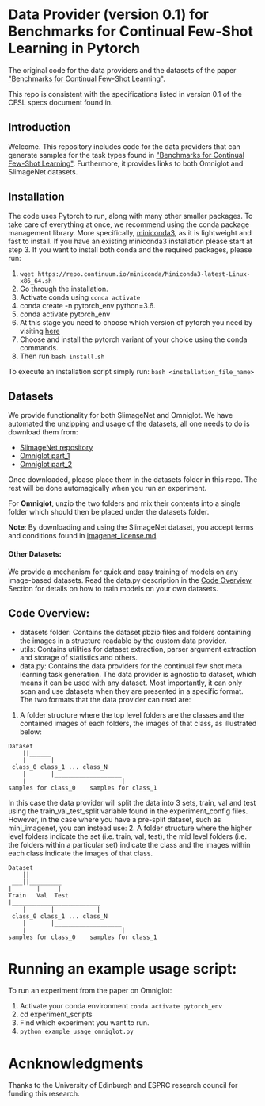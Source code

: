 # Data Provider (version 0.1) for Benchmarks for Continual Few-Shot Learning in Pytorch
The original code for the data providers and the datasets of the paper ["Benchmarks for Continual Few-Shot Learning"](). 

This repo is consistent with the specifications listed in version 0.1 of the CFSL specs document found in.

## Introduction

Welcome. This repository includes code for the data providers that can generate samples for the task types found in ["Benchmarks for Continual Few-Shot Learning"]().
Furthermore, it provides links to both Omniglot and SlimageNet datasets.

## Installation

The code uses Pytorch to run, along with many other smaller packages. To take care of everything at once, we recommend 
using the conda package management library. More specifically, 
[miniconda3](https://repo.continuum.io/miniconda/Miniconda3-latest-Linux-x86_64.sh), as it is lightweight and fast to install.
If you have an existing miniconda3 installation please start at step 3. 
If you want to  install both conda and the required packages, please run:
 1. ```wget https://repo.continuum.io/miniconda/Miniconda3-latest-Linux-x86_64.sh```
 2. Go through the installation.
 3. Activate conda using ```conda activate```
 4. conda create -n pytorch_env python=3.6.
 5. conda activate pytorch_env
 6. At this stage you need to choose which version of pytorch you need by visiting [here](https://pytorch.org/get-started/locally/)
 7. Choose and install the pytorch variant of your choice using the conda commands.
 8. Then run ```bash install.sh```

To execute an installation script simply run:
```bash <installation_file_name>```


## Datasets
We provide functionality for both SlimageNet and Omniglot. We have automated the unzipping and usage of the datasets, all one needs to do is download them from:

- [SlimageNet repository]()
- [Omniglot part_1](https://github.com/brendenlake/omniglot/blob/master/python/images_background.zip)
- [Omniglot part_2](https://github.com/brendenlake/omniglot/blob/master/python/images_evaluation.zip)

Once downloaded, please place them in the datasets folder in this repo. The rest will be done automagically when you 
run an experiment.

For **Omniglot**, unzip the two folders and mix their contents into a single folder which should then be placed under the 
datasets folder.

**Note**: By downloading and using the SlimageNet dataset, you accept terms and conditions found in [imagenet_license.md](https://github.com/AntreasAntoniou/HowToTrainYourMAMLPytorch/blob/master/imagenet_license.md) 

#### Other Datasets:
We provide a mechanism for quick and easy training of models on any image-based datasets. 
Read the data.py description in the [Code Overview](#code-overview) Section for details on how to train models on your own datasets.  

## Code Overview:

- datasets folder: Contains the dataset pbzip files and folders containing the images in a structure readable by the 
custom data provider.
- utils: Contains utilities for dataset extraction, parser argument extraction and storage of statistics and others.
- data.py: Contains the data providers for the continual few shot meta learning task generation. The data provider is agnostic
to dataset, which means it can be used with any dataset. Most importantly, it can only scan and use datasets when they 
are presented in a specific format. The two formats that the data provider can read are:
1. A folder structure where the top level folders are the classes and the contained images of each folders, the images 
of that class, as illustrated below:
```
Dataset
    ||______
    |       |
 class_0 class_1 ... class_N
    |       |___________________
    |                           |
samples for class_0    samples for class_1
```
In this case the data provider will split the data into 3 sets, train, val and test using the train_val_test_split 
variable found in the experiment_config files. However, in the case where you have a pre-split dataset, such 
as mini_imagenet, you can instead use:
2. A folder structure where the higher level folders indicate the set (i.e. train, val, test), the mid level folders 
(i.e. the folders within a particular set) indicate the class and the images within each class indicate the images of 
that class.
```
Dataset
    ||
 ___||_________
|       |     |
Train   Val  Test
|_________________________
    |       |            |
 class_0 class_1 ... class_N
    |       |___________________
    |                           |
samples for class_0    samples for class_1
```

# Running an example usage script:

To run an experiment from the paper on Omniglot:
1. Activate your conda environment ```conda activate pytorch_env```
2. cd experiment_scripts
3. Find which experiment you want to run.
4. ```python example_usage_omniglot.py```


# Acnknowledgments
Thanks to the University of Edinburgh and ESPRC research council for funding this research.
 
 
